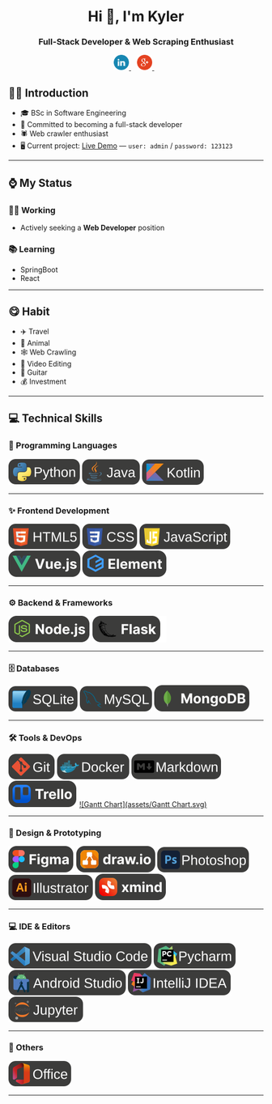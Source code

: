 <div align="center">
<h1>Hi 👋, I'm Kyler</h1>
<h3>Full-Stack Developer & Web Scraping Enthusiast</h3>
<p>
  <a href="https://linkedin.com/in/yourprofile" target="_blank">
    <img src="assets/Linkedin.svg" height="30" alt="LinkedIn" />
  </a>
  &nbsp;&nbsp;
  <a href="kwanho.job@gmail.com">
    <img src="assets/Gmail.svg" height="30" alt="Gmail" />
  </a>
  &nbsp;&nbsp;
</p>
</div>

## 😃‍💻 Introduction
- 🎓 BSc in Software Engineering
- 💼 Committed to becoming a full-stack developer
- 🕷️ Web crawler enthusiast
- 🖥️ Current project: [Live Demo](http://165.232.166.136/#/) — `user: admin` / `password: 123123`

---

## ⌚ My Status

### 👨‍💻 Working
- Actively seeking a **Web Developer** position

### 📚 Learning
- SpringBoot
- React

---

## 😋️ Habit
- ✈️ Travel
- 🐠 Animal
- 🕸️ Web Crawling
- 🎥 Video Editing
- 🎸 Guitar
- 💰 Investment

---

## 💻 Technical Skills

### 🐍 Programming Languages
[![Python](assets/Python.svg)](https://www.python.org)
[![Java](assets/Java.svg)](https://www.java.com)
[![Kotlin](assets/Kotlin.svg)](https://kotlinlang.org)

---

### ✨ Frontend Development
[![HTML](assets/HTML.svg)](https://developer.mozilla.org/en-US/docs/Web/HTML)
[![CSS](assets/CSS.svg)](https://developer.mozilla.org/en-US/docs/Web/CSS)
[![JavaScript](assets/JavaScript.svg)](https://developer.mozilla.org/en-US/docs/Web/JavaScript)
[![Vue.js](assets/Vue.js.svg)](https://vuejs.org)
[![Element](assets/Element.svg)](https://element-plus.org/en-US/)

---

### ⚙️ Backend & Frameworks
[![Node.js](assets/Node.js.svg)](https://nodejs.org)
[![Flask](assets/Flask.svg)](https://flask.palletsprojects.com)

---

### 🗄️ Databases
[![SQLite](assets/SQLite.svg)](https://www.sqlite.org)
[![MySQL](assets/MySQL.svg)](https://www.mysql.com)
[![MongoDB](assets/MongoDB.svg)](https://www.mongodb.com)

---

### 🛠️ Tools & DevOps
[![Git](assets/Git.svg)](https://git-scm.com)
[![Docker](assets/Docker.svg)](https://www.docker.com)
[![Markdown](assets/Markdown.svg)](https://www.markdownguide.org)
[![Trello](assets/Trello.svg)](https://trello.com)
[![Gantt Chart](assets/Gantt Chart.svg)](https://en.wikipedia.org/wiki/Gantt_chart)

---

### 🎨 Design & Prototyping
[![Figma](assets/Figma.svg)](https://www.figma.com)
[![draw.io](assets/draw.io.svg)](https://www.drawio.com/)
[![Photoshop](assets/Photoshop.svg)](https://www.adobe.com/products/photoshop.html)
[![Illustrator](assets/Illustrator.svg)](https://www.adobe.com/products/illustrator.html)
[![xmind](assets/xmind.svg)](https://www.xmind.net)

---

### 💻 IDE & Editors
[![VS Code](assets/Visual_Studio_Code.svg)](https://code.visualstudio.com)
[![PyCharm](assets/Pycharm.svg)](https://www.jetbrains.com/pycharm)
[![Android Studio](assets/Android_Studio.svg)](https://developer.android.com/studio)
[![IntelliJ IDEA](assets/IntelliJ_IDEA.svg)](https://www.jetbrains.com/idea)
[![Jupyter](assets/Jupyter.svg)](https://jupyter.org)

---

### 🧾 Others
[![Office](assets/Office.svg)](https://www.microsoft.com/en-us/microsoft-365)

---